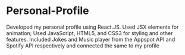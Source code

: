 # Personal-Profile
Developed my personal profile using React.JS. Used JSX elements for animation; 
Used JavaScript, HTML5, and CSS3 for styling and other features.
Included Jokes and Music player from the Appspot API and Spotify API respectively and connected the same to my profile
